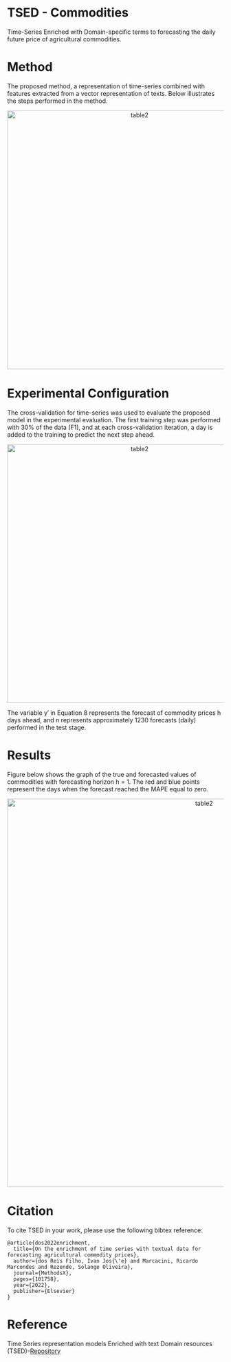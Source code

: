 # TSED - Commodities

Time-Series Enriched with Domain-specific terms to forecasting the daily future price of agricultural commodities.

# Method

The proposed method, a representation of time-series combined with features extracted from a vector representation of texts. Below illustrates the steps performed in the method.

<p align="center">
  <img src="https://ars.els-cdn.com/content/image/1-s2.0-S2215016122001388-ga1_lrg.jpg" width="600px" alt="table2"/>
</p>

# Experimental Configuration

The cross-validation for time-series was used to evaluate the proposed model in the experimental evaluation. The first training step was performed with 30% of the data (F1), and at each cross-validation iteration, a day is added to the training to predict the next step ahead.

<p align="center">
  <img src="https://ars.els-cdn.com/content/image/1-s2.0-S2215016122001388-gr3_lrg.jpg" width="600px" alt="table2"/>
</p>

The variable y′ in Equation 8 represents the forecast of commodity prices h days ahead, and n represents approximately 1230 forecasts (daily) performed in the test stage.

# Results

Figure below shows the graph of the true and forecasted values of commodities with forecasting horizon h = 1. The red and blue points represent the days when the forecast reached the MAPE equal to zero. 

<p align="center">
  <img src="https://ars.els-cdn.com/content/image/1-s2.0-S2215016122001388-gr4_lrg.jpg" width="900px" alt="table2"/>
</p>

# Citation

To cite TSED in your work, please use the following bibtex reference:

```
@article{dos2022enrichment,
  title={On the enrichment of time series with textual data for forecasting agricultural commodity prices},
  author={dos Reis Filho, Ivan Jos{\'e} and Marcacini, Ricardo Marcondes and Rezende, Solange Oliveira},
  journal={MethodsX},
  pages={101758},
  year={2022},
  publisher={Elsevier}
}
```

# Reference

Time Series representation models Enriched with text Domain resources (TSED)-[Repository](https://github.com/ivanfilhoreis/tsed)

